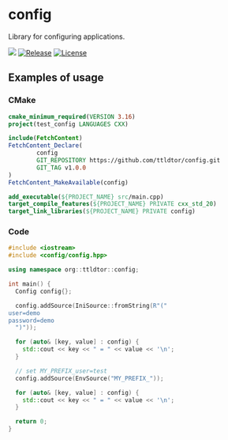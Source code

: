 # config
Library for configuring applications.

![](https://img.shields.io/badge/C++%20standard-C++20-blueviolet)
[![Release](https://img.shields.io/github/v/release/ttldtor/config)](https://github.com/ttldtor/config/releases/latest)
[![License](https://img.shields.io/badge/license-BSL--1.0-orange)](https://github.com/ttldtor/config/blob/default/LICENSE.txt)

## Examples of usage

### CMake

```cmake
cmake_minimum_required(VERSION 3.16)
project(test_config LANGUAGES CXX)

include(FetchContent)
FetchContent_Declare(
        config
        GIT_REPOSITORY https://github.com/ttldtor/config.git
        GIT_TAG v1.0.0
)
FetchContent_MakeAvailable(config)

add_executable(${PROJECT_NAME} src/main.cpp)
target_compile_features(${PROJECT_NAME} PRIVATE cxx_std_20)
target_link_libraries(${PROJECT_NAME} PRIVATE config)
```

### Code

```c++
#include <iostream>
#include <config/config.hpp>

using namespace org::ttldtor::config;

int main() {
  Config config{};

  config.addSource(IniSource::fromString(R"("
user=demo
password=demo
  ")"));

  for (auto& [key, value] : config) {
    std::cout << key << " = " << value << '\n';
  }

  // set MY_PREFIX_user=test
  config.addSource(EnvSource("MY_PREFIX_"));

  for (auto& [key, value] : config) {
    std::cout << key << " = " << value << '\n';
  }

  return 0;
}
```
